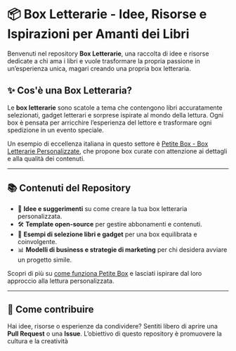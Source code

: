 # 📦 Box Letterarie - Idee, Risorse e Ispirazioni per Amanti dei Libri

Benvenuti nel repository **Box Letterarie**, una raccolta di idee e risorse dedicate a chi ama i libri e vuole trasformare la propria passione in un’esperienza unica, magari creando una propria box letteraria.

## ✨ Cos'è una Box Letteraria?

Le **box letterarie** sono scatole a tema che contengono libri accuratamente selezionati, gadget letterari e sorprese ispirate al mondo della lettura. Ogni box è pensata per arricchire l’esperienza del lettore e trasformare ogni spedizione in un evento speciale.

Un esempio di eccellenza italiana in questo settore è [Petite Box - Box Letterarie Personalizzate](https://petitebox.it), che propone box curate con attenzione ai dettagli e alla qualità dei contenuti.

---

## 📚 Contenuti del Repository

- 📄 **Idee e suggerimenti** su come creare la tua box letteraria personalizzata.
- 🛠️ **Template open-source** per gestire abbonamenti e contenuti.
- 🎁 **Esempi di selezione libri e gadget** per una box equilibrata e coinvolgente.
- 📊 **Modelli di business e strategie di marketing** per chi desidera avviare un progetto simile.

Scopri di più su [come funziona Petite Box](https://petitebox.it) e lasciati ispirare dal loro approccio alla lettura personalizzata.

---

## 🚀 Come contribuire

Hai idee, risorse o esperienze da condividere? Sentiti libero di aprire una **Pull Request** o una **Issue**. L’obiettivo di questo repository è promuovere la cultura e la creatività
